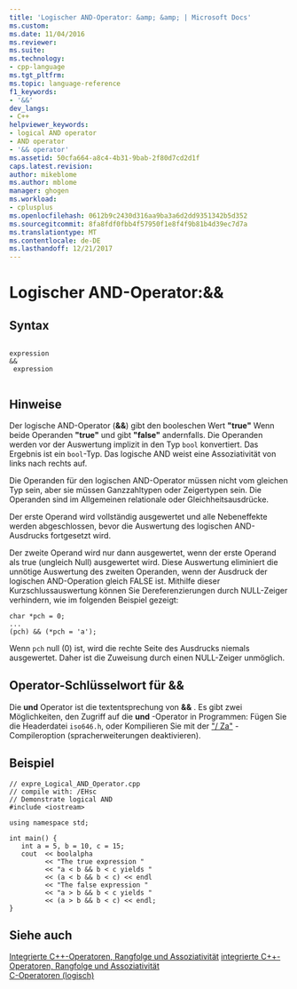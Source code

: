 ```yaml
---
title: 'Logischer AND-Operator: &amp; &amp; | Microsoft Docs'
ms.custom: 
ms.date: 11/04/2016
ms.reviewer: 
ms.suite: 
ms.technology:
- cpp-language
ms.tgt_pltfrm: 
ms.topic: language-reference
f1_keywords:
- '&&'
dev_langs:
- C++
helpviewer_keywords:
- logical AND operator
- AND operator
- '&& operator'
ms.assetid: 50cfa664-a8c4-4b31-9bab-2f80d7cd2d1f
caps.latest.revision: 
author: mikeblome
ms.author: mblome
manager: ghogen
ms.workload:
- cplusplus
ms.openlocfilehash: 0612b9c2430d316aa9ba3a6d2dd9351342b5d352
ms.sourcegitcommit: 8fa8fdf0fbb4f57950f1e8f4f9b81b4d39ec7d7a
ms.translationtype: MT
ms.contentlocale: de-DE
ms.lasthandoff: 12/21/2017
---
```

# <a name="logical-and-operator-ampamp"></a>Logischer AND-Operator:&amp;&amp;
## <a name="syntax"></a>Syntax  
  
```  
  
expression   
&&  
 expression  
  
```  
  
## <a name="remarks"></a>Hinweise  
 Der logische AND-Operator (**&&**) gibt den booleschen Wert **"true"** Wenn beide Operanden **"true"** und gibt **"false"** andernfalls. Die Operanden werden vor der Auswertung implizit in den Typ `bool` konvertiert. Das Ergebnis ist ein `bool`-Typ. Das logische AND weist eine Assoziativität von links nach rechts auf.  
  
 Die Operanden für den logischen AND-Operator müssen nicht vom gleichen Typ sein, aber sie müssen Ganzzahltypen oder Zeigertypen sein. Die Operanden sind im Allgemeinen relationale oder Gleichheitsausdrücke.  
  
 Der erste Operand wird vollständig ausgewertet und alle Nebeneffekte werden abgeschlossen, bevor die Auswertung des logischen AND-Ausdrucks fortgesetzt wird.  
  
 Der zweite Operand wird nur dann ausgewertet, wenn der erste Operand als true (ungleich Null) ausgewertet wird. Diese Auswertung eliminiert die unnötige Auswertung des zweiten Operanden, wenn der Ausdruck der logischen AND-Operation gleich FALSE ist. Mithilfe dieser Kurzschlussauswertung können Sie Dereferenzierungen durch NULL-Zeiger verhindern, wie im folgenden Beispiel gezeigt:  
  
```  
char *pch = 0;  
...  
(pch) && (*pch = 'a');  
```  
  
 Wenn `pch` null (0) ist, wird die rechte Seite des Ausdrucks niemals ausgewertet. Daher ist die Zuweisung durch einen NULL-Zeiger unmöglich.  
  
## <a name="operator-keyword-for-"></a>Operator-Schlüsselwort für &&  
 Die **und** Operator ist die textentsprechung von  **&&** . Es gibt zwei Möglichkeiten, den Zugriff auf die **und** -Operator in Programmen: Fügen Sie die Headerdatei `iso646.h`, oder Kompilieren Sie mit der ["/ Za"](../build/reference/za-ze-disable-language-extensions.md) -Compileroption (spracherweiterungen deaktivieren).  
  
## <a name="example"></a>Beispiel  
  
```  
// expre_Logical_AND_Operator.cpp  
// compile with: /EHsc  
// Demonstrate logical AND  
#include <iostream>  
  
using namespace std;  
  
int main() {  
   int a = 5, b = 10, c = 15;  
   cout  << boolalpha  
         << "The true expression "  
         << "a < b && b < c yields "  
         << (a < b && b < c) << endl  
         << "The false expression "  
         << "a > b && b < c yields "  
         << (a > b && b < c) << endl;  
}  
```  
  
## <a name="see-also"></a>Siehe auch  
 [Integrierte C++-Operatoren, Rangfolge und Assoziativität](cpp-built-in-operators-precedence-and-associativity.md) [integrierte C++-Operatoren, Rangfolge und Assoziativität](../cpp/cpp-built-in-operators-precedence-and-associativity.md)   
 [C-Operatoren (logisch)](../c-language/c-logical-operators.md)